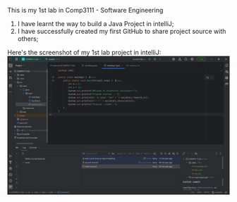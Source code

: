 This is my 1st lab in Comp3111 - Software Engineering

1. I have learnt the way to build a Java Project in intelliJ;
2. I have successfully created my first GitHub to share project source with others;

Here's the screenshot of my 1st lab project in intelliJ:
![螢幕擷取畫面 (71).png](%E8%9E%A2%E5%B9%95%E6%93%B7%E5%8F%96%E7%95%AB%E9%9D%A2%20%2871%29.png)